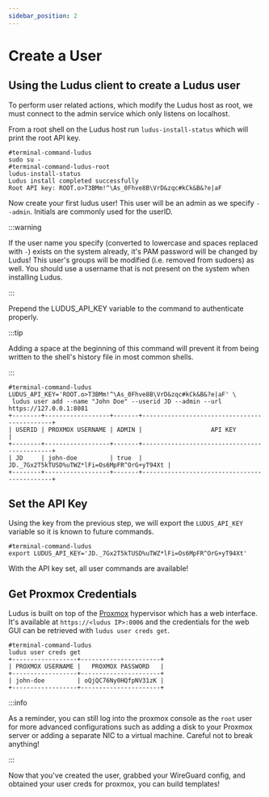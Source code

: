 ```yaml
---
sidebar_position: 2
---
```


# Create a User

## Using the Ludus client to create a Ludus user

To perform user related actions, which modify the Ludus host as root, we must connect to the
admin service which only listens on localhost.

From a root shell on the Ludus host run `ludus-install-status` which will print the root
API key.

```shell-session title="Terminal 1"
#terminal-command-ludus
sudo su -
#terminal-command-ludus-root
ludus-install-status
Ludus install completed successfully
Root API key: ROOT.o>T3BMm!^\As_0Fhve8B\VrD&zqc#kCk&B&?e|aF
```

Now create your first ludus user! This user will be an admin as we specify `--admin`.
Initials are commonly used for the userID.

:::warning

If the user name you specify (converted to lowercase and spaces replaced with `-`) exists
on the system already, it's PAM password will be changed by Ludus! This user's groups will be modified (i.e. removed from sudoers) as well. You should use a username that is not present on the system when installing Ludus.

:::

Prepend the LUDUS_API_KEY variable to the command to authenticate properly.


:::tip

Adding a space at the beginning of this command will prevent it from being written to the
shell's history file in most common shells.

:::

```shell-session
#terminal-command-ludus
LUDUS_API_KEY='ROOT.o>T3BMm!^\As_0Fhve8B\VrD&zqc#kCk&B&?e|aF' \
 ludus user add --name "John Doe" --userid JD --admin --url https://127.0.0.1:8081
+--------+------------------+-------+---------------------------------------------+
| USERID | PROXMOX USERNAME | ADMIN |                   API KEY                   |
+--------+------------------+-------+---------------------------------------------+
| JD     | john-doe         | true  | JD._7Gx2T5kTUSD%uTWZ*lFi=Os6MpFR^OrG+yT94Xt |
+--------+------------------+-------+---------------------------------------------+
```


## Set the API Key

Using the key from the previous step, we will export the `LUDUS_API_KEY` variable so it is known to future commands.

```shell-session
#terminal-command-ludus
export LUDUS_API_KEY='JD._7Gx2T5kTUSD%uTWZ*lFi=Os6MpFR^OrG+yT94Xt'
```

With the API key set, all user commands are available!

## Get Proxmox Credentials

Ludus is built on top of the [Proxmox](https://www.proxmox.com/en/) hypervisor which has a web interface.
It's available at `https://<ludus IP>:8006` and the credentials for the web GUI can be retrieved with `ludus user creds get`.

```shell-session
#terminal-command-ludus
ludus user creds get
+------------------+----------------------+
| PROXMOX USERNAME |   PROXMOX PASSWORD   |
+------------------+----------------------+
| john-doe         | oQjQC76Ny0HQfpNV31zK |
+------------------+----------------------+
```

:::info

As a reminder, you can still log into the proxmox console as the `root` user for more advanced configurations such as adding a disk to your Proxmox server or adding a separate NIC to a virtual machine. Careful not to break anything!

:::

Now that you've created the user, grabbed your WireGuard config, and obtained your user creds for proxmox, you can build templates!
